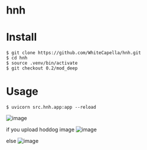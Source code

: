 # hnh

# Install

```
$ git clone https://github.com/WhiteCapella/hnh.git
$ cd hnh
$ source .venv/bin/activate
$ git checkout 0.2/mod_deep
```

# Usage

```
$ uvicorn src.hnh.app:app --reload
```
![image](https://github.com/user-attachments/assets/5db20da2-7000-4480-91f4-b393775b5329)

if you upload hoddog image
![image](https://github.com/user-attachments/assets/7ca3767a-e4ff-48fb-b4f6-5f7bd7675185)

else
![image](https://github.com/user-attachments/assets/80b000fb-f696-4d7e-b70c-9d0fa1c11276)




